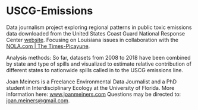 # USCG-Emissions
Data journalism project exploring regional patterns in public toxic emissions data downloaded from the United States Coast Guard National Response Center [website](www.nrc.uscg.mil/). Focusing on Louisiana issues in collaboration with the [NOLA.com | The Times-Picayune](www.nola.com).

Analysis methods: So far, datasets from 2008 to 2018 have been combined by state and type of spills and visualized to estimate relative contribution of different states to nationwide spills called in to the USCG emissions line.

Joan Meiners is a Freelance Environmental Data Journalist and a PhD student in Interdisciplinary Ecology at the University of Florida.
More information here: www.joanmeiners.com
Questions may be directed to: joan.meiners@gmail.com.
